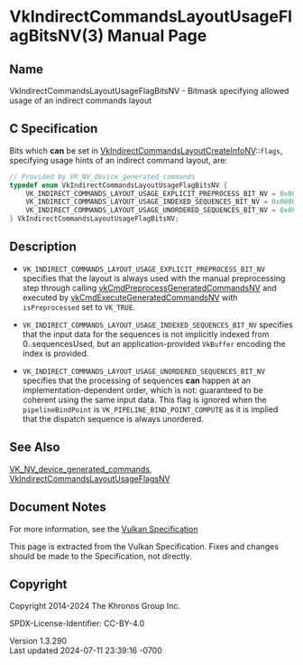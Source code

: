 # VkIndirectCommandsLayoutUsageFlagBitsNV(3) Manual Page

## Name

VkIndirectCommandsLayoutUsageFlagBitsNV - Bitmask specifying allowed
usage of an indirect commands layout



## <a href="#_c_specification" class="anchor"></a>C Specification

Bits which **can** be set in
[VkIndirectCommandsLayoutCreateInfoNV](https://registry.khronos.org/vulkan/specs/1.3-extensions/man/html/VkIndirectCommandsLayoutCreateInfoNV.html)::`flags`,
specifying usage hints of an indirect command layout, are:

``` c
// Provided by VK_NV_device_generated_commands
typedef enum VkIndirectCommandsLayoutUsageFlagBitsNV {
    VK_INDIRECT_COMMANDS_LAYOUT_USAGE_EXPLICIT_PREPROCESS_BIT_NV = 0x00000001,
    VK_INDIRECT_COMMANDS_LAYOUT_USAGE_INDEXED_SEQUENCES_BIT_NV = 0x00000002,
    VK_INDIRECT_COMMANDS_LAYOUT_USAGE_UNORDERED_SEQUENCES_BIT_NV = 0x00000004,
} VkIndirectCommandsLayoutUsageFlagBitsNV;
```

## <a href="#_description" class="anchor"></a>Description

- `VK_INDIRECT_COMMANDS_LAYOUT_USAGE_EXPLICIT_PREPROCESS_BIT_NV`
  specifies that the layout is always used with the manual preprocessing
  step through calling
  [vkCmdPreprocessGeneratedCommandsNV](https://registry.khronos.org/vulkan/specs/1.3-extensions/man/html/vkCmdPreprocessGeneratedCommandsNV.html)
  and executed by
  [vkCmdExecuteGeneratedCommandsNV](https://registry.khronos.org/vulkan/specs/1.3-extensions/man/html/vkCmdExecuteGeneratedCommandsNV.html)
  with `isPreprocessed` set to `VK_TRUE`.

- `VK_INDIRECT_COMMANDS_LAYOUT_USAGE_INDEXED_SEQUENCES_BIT_NV` specifies
  that the input data for the sequences is not implicitly indexed from
  0..sequencesUsed, but an application-provided `VkBuffer` encoding the
  index is provided.

- `VK_INDIRECT_COMMANDS_LAYOUT_USAGE_UNORDERED_SEQUENCES_BIT_NV`
  specifies that the processing of sequences **can** happen at an
  implementation-dependent order, which is not: guaranteed to be
  coherent using the same input data. This flag is ignored when the
  `pipelineBindPoint` is `VK_PIPELINE_BIND_POINT_COMPUTE` as it is
  implied that the dispatch sequence is always unordered.

## <a href="#_see_also" class="anchor"></a>See Also

[VK_NV_device_generated_commands](https://registry.khronos.org/vulkan/specs/1.3-extensions/man/html/VK_NV_device_generated_commands.html),
[VkIndirectCommandsLayoutUsageFlagsNV](https://registry.khronos.org/vulkan/specs/1.3-extensions/man/html/VkIndirectCommandsLayoutUsageFlagsNV.html)

## <a href="#_document_notes" class="anchor"></a>Document Notes

For more information, see the <a
href="https://registry.khronos.org/vulkan/specs/1.3-extensions/html/vkspec.html#VkIndirectCommandsLayoutUsageFlagBitsNV"
target="_blank" rel="noopener">Vulkan Specification</a>

This page is extracted from the Vulkan Specification. Fixes and changes
should be made to the Specification, not directly.

## <a href="#_copyright" class="anchor"></a>Copyright

Copyright 2014-2024 The Khronos Group Inc.

SPDX-License-Identifier: CC-BY-4.0

Version 1.3.290  
Last updated 2024-07-11 23:39:16 -0700
